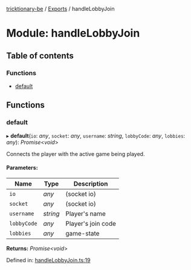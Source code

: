 [tricktionary-be](../README.md) / [Exports](../modules.md) / handleLobbyJoin

# Module: handleLobbyJoin

## Table of contents

### Functions

- [default](handlelobbyjoin.md#default)

## Functions

### default

▸ **default**(`io`: *any*, `socket`: *any*, `username`: *string*, `lobbyCode`: *any*, `lobbies`: *any*): *Promise*<*void*\>

Connects the player with the active game being played.

#### Parameters:

Name | Type | Description |
------ | ------ | ------ |
`io` | *any* | (socket io)   |
`socket` | *any* | (socket io)   |
`username` | *string* | Player's name   |
`lobbyCode` | *any* | Player's join code   |
`lobbies` | *any* | game-state    |

**Returns:** *Promise*<*void*\>

Defined in: [handleLobbyJoin.ts:19](https://github.com/story-squad/tricktionary-be/blob/5c4097c/src/sockets/handleLobbyJoin.ts#L19)
